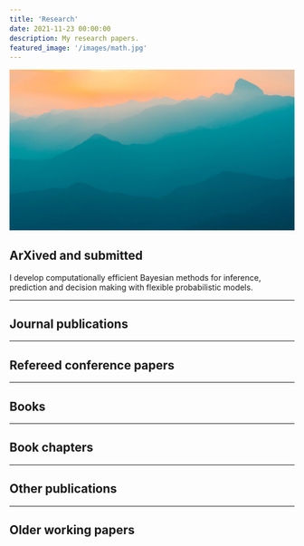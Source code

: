 ```yaml
---
title: 'Research'
date: 2021-11-23 00:00:00
description: My research papers.
featured_image: '/images/math.jpg'
---
```


![](/images/demo/demo-landscape.jpg)

## ArXived and submitted

I develop computationally efficient Bayesian methods for inference, prediction and decision making with flexible probabilistic models. 



---

## Journal publications


---

## Refereed conference papers

---

## Books

---

## Book chapters

---

## Other publications

---

## Older working papers

